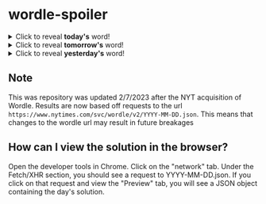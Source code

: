# wordle-spoiler

<details>
  <summary>Click to reveal <b>today's</b> word!</summary>
  <br>
  <b> azure </b>
</details>

<details>
  <summary>Click to reveal <b>tomorrow's</b> word!</summary>
  <br>
  <b> daddy </b>
</details>

<details>
  <summary>Click to reveal <b>yesterday's</b> word!</summary>
  <br>
  <b> coach </b>
</details>

## Note
This was repository was updated 2/7/2023 after the NYT acquisition of Wordle. Results are now based off requests to the url `https://www.nytimes.com/svc/wordle/v2/YYYY-MM-DD.json`. This means that changes to the wordle url may result in future breakages

## How can I view the solution in the browser?
Open the developer tools in Chrome. Click on the "network" tab. Under the Fetch/XHR section, you should see a request to YYYY-MM-DD.json. If you click on that request and view the "Preview" tab, you will see a JSON object containing the day's solution.
